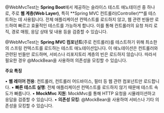 @WebMvcTest는 **Spring Boot**에서 제공하는 슬라이스 테스트 애노테이션 중 하나로, 주로 **웹 계층(Web Layer)**, 특히 **Spring MVC 컨트롤러(Controller)**를 테스트하는 데 사용됩니다. 전체 애플리케이션 컨텍스트를 로드하지 않고, 웹 관련 빈들만 로드하여 빠르고 효율적인 테스트를 가능하게 합니다. 이를 통해 컨트롤러의 요청 처리 로직, 경로 매핑, 응답 상태 및 내용 등을 검증할 수 있습니다.


@WebMvcTest는 **Spring MVC 컴포넌트**(주로 컨트롤러)를 테스트하기 위해 최소한의 스프링 컨텍스트를 로드하는 테스트 애노테이션입니다. 이 애노테이션은 컨트롤러와 관련된 빈들만 로드하며, 서비스나 리포지토리 계층의 빈은 로드하지 않습니다. 따라서 필요한 경우 @MockBean을 사용하여 의존성을 모킹할 수 있습니다.


**주요 특징**

• **웹 레이어 전용**: 컨트롤러, 컨트롤러 어드바이스, 필터 등 웹 관련 컴포넌트만 로드합니다.
• **빠른 테스트 실행**: 전체 애플리케이션 컨텍스트를 로드하지 않기 때문에 테스트 속도가 빠릅니다.
• **MockMvc 지원**: MockMvc를 통해 HTTP 요청을 시뮬레이션하고 응답을 검증할 수 있습니다.
• **의존성 모킹**: @MockBean을 사용하여 서비스나 기타 의존성을 모킹할 수 있습니다.